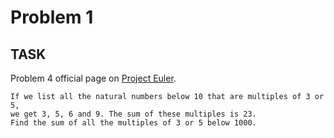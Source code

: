Problem 1
===

## TASK ##

Problem 4 official page on [Project Euler](http://projecteuler.net/problem=1).

	If we list all the natural numbers below 10 that are multiples of 3 or 5,
	we get 3, 5, 6 and 9. The sum of these multiples is 23.
	Find the sum of all the multiples of 3 or 5 below 1000.